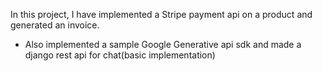 In this project, I have implemented a Stripe payment api on a product and generated an invoice.
- Also implemented a sample Google Generative api sdk and made a django rest api for chat(basic implementation)
